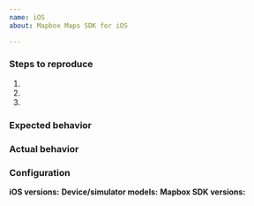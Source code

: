 ```yaml
---
name: iOS
about: Mapbox Maps SDK for iOS

---
```

<!--
Hello and thanks for contributing to the Mapbox Maps SDK for iOS! To help us diagnose your problem quickly, please:

 - Include a minimal demonstration of the bug, including code, logs, and screenshots.
 - Ensure you can reproduce the bug using the latest release.
 - Only post to report a bug or request a feature; direct all other questions to: https://stackoverflow.com/questions/tagged/mapbox

Start with a brief description below this line. -->

### Steps to reproduce

 1.
 2.
 3.

### Expected behavior



### Actual behavior



### Configuration

**iOS versions:** 
**Device/simulator models:** 
**Mapbox SDK versions:** 
